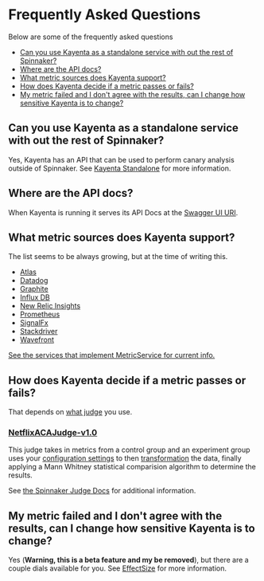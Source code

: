 # Frequently Asked Questions
Below are some of the frequently asked questions

- [Can you use Kayenta as a standalone service with out the rest of Spinnaker?](#can-you-use-kayenta-as-a-standalone-service-with-out-the-rest-of-spinnaker)
- [Where are the API docs?](#where-are-the-api-docs)
- [What metric sources does Kayenta support?](#what-metric-sources-does-kayenta-support)
- [How does Kayenta decide if a metric passes or fails?](#how-does-kayenta-decide-if-a-metric-passes-or-fails)
- [My metric failed and I don't agree with the results, can I change how sensitive Kayenta is to change?](#my-metric-failed-and-i-dont-agree-with-the-results-can-i-change-how-sensitive-kayenta-is-to-change)

## Can you use Kayenta as a standalone service with out the rest of Spinnaker?
Yes, Kayenta has an API that can be used to perform canary analysis outside of Spinnaker.
See [Kayenta Standalone](./kayenta-standalone.md) for more information.

## Where are the API docs?
When Kayenta is running it serves its API Docs at the [Swagger UI URI](http://localhost:8090/swagger-ui.html#).
<!-- TODO explain how this is controlled in the yaml. -->
<!-- TODO add a cheat link to a generated yaml and add my postman collection. -->

## What metric sources does Kayenta support?
The list seems to be always growing, but at the time of writing this.

- [Atlas](https://github.com/spinnaker/kayenta/tree/master/kayenta-atlas)
- [Datadog](https://github.com/spinnaker/kayenta/tree/master/kayenta-datadog)
- [Graphite](https://github.com/spinnaker/kayenta/tree/master/kayenta-graphite)
- [Influx DB](https://github.com/spinnaker/kayenta/tree/master/kayenta-influxdb)
- [New Relic Insights](https://github.com/spinnaker/kayenta/blob/master/kayenta-newrelic-insights/README.md)
- [Prometheus](https://github.com/spinnaker/kayenta/tree/master/kayenta-prometheus)
- [SignalFx](https://github.com/spinnaker/kayenta/blob/master/kayenta-signalfx/README.md)
- [Stackdriver](https://github.com/spinnaker/kayenta/tree/master/kayenta-stackdriver)
- [Wavefront](https://github.com/spinnaker/kayenta/tree/master/kayenta-wavefront)

[See the services that implement MetricService for current info.](https://github.com/spinnaker/kayenta/search?q=%22implements+MetricsService%22&unscoped_q=%22implements+MetricsService%22)

## How does Kayenta decide if a metric passes or fails?
That depends on [what judge](./canary-config.md#canary-judge-config) you use.

### [NetflixACAJudge-v1.0](https://github.com/spinnaker/kayenta/blob/master/kayenta-judge/src/main/scala/com/netflix/kayenta/judge/NetflixACAJudge.scala)
This judge takes in metrics from a control group and an experiment group uses your [configuration settings](./canary-config.md#canary-analysis-configuration) to then [transformation](https://github.com/spinnaker/kayenta/blob/master/kayenta-judge/src/main/scala/com/netflix/kayenta/judge/preprocessing/Transforms.scala) the data, finally applying a Mann Whitney statistical comparision algorithm to determine the results.

See [the Spinnaker Judge Docs](https://www.spinnaker.io/guides/user/canary/judge/) for additional information.

<!-- 
## How do I report metrics in a way that is compatible with Kayenta and canary analysis?
TODO explain server_groups and dimensional data, etc.
-->

## My metric failed and I don't agree with the results, can I change how sensitive Kayenta is to change?
Yes (**Warning, this is a beta feature and my be removed**), but there are a couple dials available for you.
See [EffectSize](./canary-config.md#effect-size) for more information.
